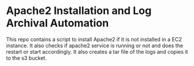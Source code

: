 # Apache2 Installation and Log Archival Automation

This repo contains a script to install Apache2 if it is not installed in a EC2 instance.
It also checks if apache2 service is running or not and does the restart or start accordingly.
It also creates a tar file of the logs and copies it to the s3 bucket.
